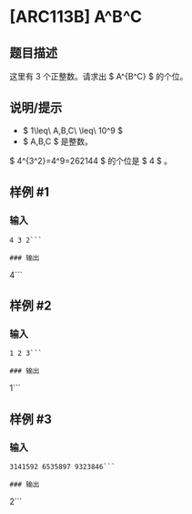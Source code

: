 # [ARC113B] A^B^C

## 题目描述

这里有 $3$ 个正整数。请求出 $ A^{B^C} $ 的个位。

## 说明/提示

- $ 1\leq\ A,B,C\ \leq\ 10^9 $
- $ A,B,C $ 是整数。


$ 4^{3^2}=4^9=262144 $ 的个位是 $ 4 $ 。

## 样例 #1

### 输入

```
4 3 2```

### 输出

```
4```

## 样例 #2

### 输入

```
1 2 3```

### 输出

```
1```

## 样例 #3

### 输入

```
3141592 6535897 9323846```

### 输出

```
2```

